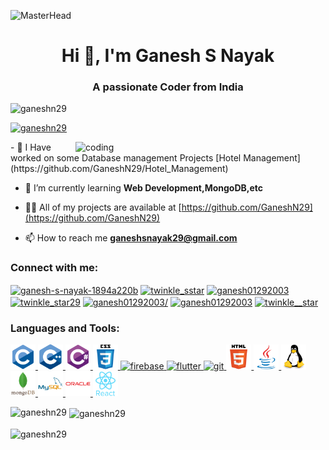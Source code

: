 ![MasterHead](https://camo.githubusercontent.com/69bf67291da308f2ed16225521364f8acea377dda2ec5c0f41b5f8f307875f0a/68747470733a2f2f692e696d6775722e636f6d2f7551366e566a422e676966)
<h1 align="center">Hi 👋, I'm Ganesh S Nayak</h1>
<h3 align="center">A passionate Coder from India</h3>

<p align="left"> <img src="https://komarev.com/ghpvc/?username=ganeshn29&label=Profile%20views&color=0e75b6&style=flat" alt="ganeshn29" /> </p>

<p align="left"> <a href="https://github.com/ryo-ma/github-profile-trophy"><img src="https://github-profile-trophy.vercel.app/?username=ganeshn29" alt="ganeshn29" /></a> </p>

<img align="right" alt="coding" width="400" src="https://cdn.dribbble.com/users/416610/screenshots/4801105/media/be031f8d02ca8cc404d44be54ee2c493.gif">
- 🔭 I Have worked on some Database management Projects [Hotel Management](https://github.com/GaneshN29/Hotel_Management)

- 🌱 I’m currently learning **Web Development,MongoDB,etc**

- 👨‍💻 All of my projects are available at [https://github.com/GaneshN29](https://github.com/GaneshN29)

- 📫 How to reach me **ganeshsnayak29@gmail.com**

<h3 align="left">Connect with me:</h3>
<p align="left">
<a href="https://linkedin.com/in/ganesh-s-nayak-1894a220b" target="blank"><img align="center" src="https://raw.githubusercontent.com/rahuldkjain/github-profile-readme-generator/master/src/images/icons/Social/linked-in-alt.svg" alt="ganesh-s-nayak-1894a220b" height="30" width="40" /></a>
<a href="https://www.codechef.com/users/twinkle_sstar" target="blank"><img align="center" src="https://cdn.jsdelivr.net/npm/simple-icons@3.1.0/icons/codechef.svg" alt="twinkle_sstar" height="30" width="40" /></a>
<a href="https://www.hackerrank.com/ganesh01292003" target="blank"><img align="center" src="https://raw.githubusercontent.com/rahuldkjain/github-profile-readme-generator/master/src/images/icons/Social/hackerrank.svg" alt="ganesh01292003" height="30" width="40" /></a>
<a href="https://codeforces.com/profile/twinkle_star29" target="blank"><img align="center" src="https://raw.githubusercontent.com/rahuldkjain/github-profile-readme-generator/master/src/images/icons/Social/codeforces.svg" alt="twinkle_star29" height="30" width="40" /></a>
<a href="https://www.leetcode.com/ganesh01292003/" target="blank"><img align="center" src="https://raw.githubusercontent.com/rahuldkjain/github-profile-readme-generator/master/src/images/icons/Social/leet-code.svg" alt="ganesh01292003/" height="30" width="40" /></a>
<a href="https://www.hackerearth.com/ganesh01292003" target="blank"><img align="center" src="https://raw.githubusercontent.com/rahuldkjain/github-profile-readme-generator/master/src/images/icons/Social/hackerearth.svg" alt="ganesh01292003" height="30" width="40" /></a>
<a href="https://auth.geeksforgeeks.org/user/twinkle__star" target="blank"><img align="center" src="https://raw.githubusercontent.com/rahuldkjain/github-profile-readme-generator/master/src/images/icons/Social/geeks-for-geeks.svg" alt="twinkle__star" height="30" width="40" /></a>
</p>

<h3 align="left">Languages and Tools:</h3>
<p align="left"> <a href="https://www.cprogramming.com/" target="_blank" rel="noreferrer"> <img src="https://raw.githubusercontent.com/devicons/devicon/master/icons/c/c-original.svg" alt="c" width="40" height="40"/> </a> <a href="https://www.w3schools.com/cpp/" target="_blank" rel="noreferrer"> <img src="https://raw.githubusercontent.com/devicons/devicon/master/icons/cplusplus/cplusplus-original.svg" alt="cplusplus" width="40" height="40"/> </a> <a href="https://www.w3schools.com/cs/" target="_blank" rel="noreferrer"> <img src="https://raw.githubusercontent.com/devicons/devicon/master/icons/csharp/csharp-original.svg" alt="csharp" width="40" height="40"/> </a> <a href="https://www.w3schools.com/css/" target="_blank" rel="noreferrer"> <img src="https://raw.githubusercontent.com/devicons/devicon/master/icons/css3/css3-original-wordmark.svg" alt="css3" width="40" height="40"/> </a> <a href="https://firebase.google.com/" target="_blank" rel="noreferrer"> <img src="https://www.vectorlogo.zone/logos/firebase/firebase-icon.svg" alt="firebase" width="40" height="40"/> </a> <a href="https://flutter.dev" target="_blank" rel="noreferrer"> <img src="https://www.vectorlogo.zone/logos/flutterio/flutterio-icon.svg" alt="flutter" width="40" height="40"/> </a> <a href="https://git-scm.com/" target="_blank" rel="noreferrer"> <img src="https://www.vectorlogo.zone/logos/git-scm/git-scm-icon.svg" alt="git" width="40" height="40"/> </a> <a href="https://www.w3.org/html/" target="_blank" rel="noreferrer"> <img src="https://raw.githubusercontent.com/devicons/devicon/master/icons/html5/html5-original-wordmark.svg" alt="html5" width="40" height="40"/> </a> <a href="https://www.java.com" target="_blank" rel="noreferrer"> <img src="https://raw.githubusercontent.com/devicons/devicon/master/icons/java/java-original.svg" alt="java" width="40" height="40"/> </a> <a href="https://www.linux.org/" target="_blank" rel="noreferrer"> <img src="https://raw.githubusercontent.com/devicons/devicon/master/icons/linux/linux-original.svg" alt="linux" width="40" height="40"/> </a> <a href="https://www.mongodb.com/" target="_blank" rel="noreferrer"> <img src="https://raw.githubusercontent.com/devicons/devicon/master/icons/mongodb/mongodb-original-wordmark.svg" alt="mongodb" width="40" height="40"/> </a> <a href="https://www.mysql.com/" target="_blank" rel="noreferrer"> <img src="https://raw.githubusercontent.com/devicons/devicon/master/icons/mysql/mysql-original-wordmark.svg" alt="mysql" width="40" height="40"/> </a> <a href="https://www.oracle.com/" target="_blank" rel="noreferrer"> <img src="https://raw.githubusercontent.com/devicons/devicon/master/icons/oracle/oracle-original.svg" alt="oracle" width="40" height="40"/> </a> <a href="https://reactjs.org/" target="_blank" rel="noreferrer"> <img src="https://raw.githubusercontent.com/devicons/devicon/master/icons/react/react-original-wordmark.svg" alt="react" width="40" height="40"/> </a> </p>

<p><img align="left" src="https://github-readme-stats.vercel.app/api/top-langs?username=ganeshn29&show_icons=true&locale=en&layout=compact" alt="ganeshn29" /></p>

<p>&nbsp;<img align="center" src="https://github-readme-stats.vercel.app/api?username=ganeshn29&show_icons=true&locale=en" alt="ganeshn29" /></p>

<p><img align="center" src="https://github-readme-streak-stats.herokuapp.com/?user=ganeshn29&" alt="ganeshn29" /></p>
